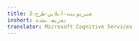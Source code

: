 ```yaml
---
title: شیرپوینت-آنلاین-طرح-2
inshort: تعریف نشده
translator: Microsoft Cognitive Services
---
```




